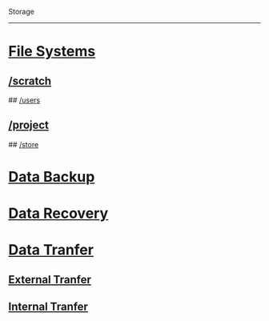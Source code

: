 Storage

---

<!-- use only links inside h1, h2, h3 and h4 -->

# [File Systems](file_systems)
## [/scratch](file_systems/scratch)
## [/users](file_systems/users)
## [/project](file_systems/project)
## [/store](file_systems/store)
# [Data Backup](data_backup)
# [Data Recovery](data_recovery)
# [Data Tranfer](data_transfer)
## [External Tranfer](data_transfer/external_transfer)
## [Internal Tranfer](data_transfer/internal_transfer)
